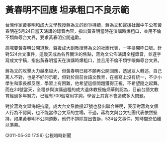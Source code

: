 # 黃春明不回應 坦承粗口不良示範

台灣作家黃春明和成大文學教授蔣為文的紛爭持續，蔣為文和聲援社團中午公布黃春明在5月24日當天演講的錄音內容，指出黃春明當時在演講時爆粗口，並用不倫不類侮辱台文界，要求黃春明公開道歉。
 


高喊要黃春明公開道歉，聲援成大副教授蔣為文的社團代表，一字排開呼口號。針對524台文事件，這幾天成為各界關注的焦點，蔣為文公佈演講全程錄音，並逐字寫成文字稿，指出黃春明當天在演講時爆粗口，並且用不倫不類字眼侮辱台文界。
 
 
蔣為文的攻擊火力越來越大，但黃春明已經不願再公開回應，透過友人轉述，自己罵人不對，也是不好的示範，但對於目前台語文教育，在書寫上沒有統一，不少小學生和家長都反應，學習上有困難，他希望這個問題獲得正視，不希望隨之起舞。
而在24號當天，全程參與演講過程的成大退休教授施炳華則認為，目前台語文教育經過多年努力，已經有700個常用字詞，學習上其實不會造成多大問題。
 
 
對於蔣為文舉海報抗議，成大台文系教授27號也發出聯合聲明，表示對蔣為文個人行為不認同，也不能當作台文系的立場。不過，蔣為文與台文社團代表依然堅持，如果黃春明不公開道歉，他們不排除提出告訴，524台文事件，短時間恐怕難以落幕。
 
(2011-05-30 17:56)  公視暗時新聞

